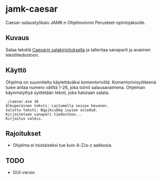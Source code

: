 # jamk-caesar
Caesar-salaustyökalu JAMK:n Ohjelmoinnin Perusteet-opintojaksolle.
## Kuvaus
Salaa tekstiä [Caesarin salakirjoituksella](https://fi.wikipedia.org/wiki/Caesarin_salakirjoitus) ja tallentaa sanaparit ja avaimen tekstitiedostoon.
## Käyttö
Ohjelma on suunniteltu käytettäväksi komentoriviltä. Komentorivisyötteenä tulee antaa numero väliltä 1-26, joka toimii salausavaimena. Ohjelman käynnistyttyä syötetään teksti, joka halutaan salata.
~~~~
./caesar.exe 16
Alkuperäinen teksti: Laitumella seisoo hevonen.
Salattu teksti: Bqyjkcubbq iuyiee xuledud.
Kirjoitetaan sanapari tiedostoon...
Kirjoitus valmis.
~~~~
## Rajoitukset
* Ohjelma ei toistaiseksi tue kuin A-Z/a-z aakkosia.
## TODO
* GUI-versio
